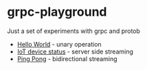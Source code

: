 # grpc-playground
Just a set of experiments with grpc and protob
- [Hello World](hello_world/README.md) - unary operation
- [IoT device status](server_streaming//README.md) - server side streaming
- [Ping Pong](bidirectional_streaming//README.md) - bidirectional streaming

